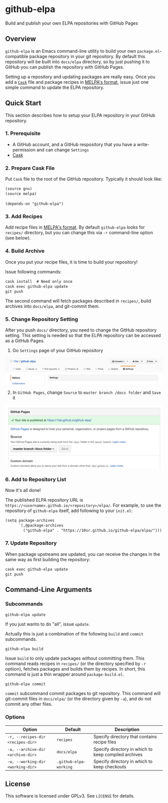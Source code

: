github-elpa
===========

Build and publish your own ELPA repositories with GitHub Pages



Overview
--------

`github-elpa` is an Emacs command-line utility to build your own
`package.el`-compatible package repository in your git repository.
By default this repository will be built into `docs/elpa` directory,
so by just pushing it to GitHub you can publish the repository with
GitHub Pages.

Setting up a repository and updating packages are really easy.
Once you add a [`Cask`](https://github.com/cask/cask) file and package
recipes in
[MELPA's format](https://github.com/melpa/melpa#recipe-format),
issue just one simple command to update the ELPA repository.



Quick Start
-----------

This section describes how to setup your ELPA repository in your
GitHub repository.


### 1. Prerequisite

* A GitHub account, and a GitHub respository that you have a
  write-permission and can change `Settings`
* [Cask](https://github.com/cask/cask)


### 2. Prepare Cask File

Put `Cask` file to the root of the GitHub repository.  Typically it
should look like:

    (source gnu)
    (source melpa)

    (depends-on "github-elpa")


### 3. Add Recipes

Add recipe files in
[MELPA's format](https://github.com/melpa/melpa#recipe-format).
By default `github-elpa` looks for `recipes/` directory, but you can
change this via `-r` command-line option (see below).


### 4. Build Archive

Once you put your recipe files, it is time to build your repository!

Issue following commands:

    cask install  # Need only once
    cask exec github-elpa update
    git push

The second command will fetch packages described in `recipes/`, build
archives into `docs/elpa`, and git-commit them.


### 5. Change Repository Setting

After you push `docs/` directory, you need to change the GitHub
repository setting.
This setting is needed so that the ELPA repository can be
accessed as a GitHub Pages.


1. Go `Settings` page of your GitHub repository

  ![settings.png](docs/settings.png)

2. In `GitHub Pages`, change `Source` to `master branch /docs folder`
  and `Save` it

  ![source.png](docs/source.png)


### 6. Add to Repository List

Now it's all done!

The published ELPA repository URL is
`https://<username>.github.io/<repository>/elpa/`.
For example, to use the repository of `github-elpa` itself, add
following to your `init.el`:

    (setq package-archives
          `(,@package-archives
            ("github-elpa" . "https://10sr.github.io/github-elpa/elpa/")))



### 7. Update Repository

When package upstreams are updated, you can receive the changes
in the same way as first building the repository:

    cask exec github-elpa update
    git push


Command-Line Arguments
----------------------

### Subcommands

    github-elpa update

If you just wanto to do "all", issue `update`.

Actually this is just a combination of the following `build` and
`commit` subcommands.


    github-elpa build

Issue `build` to only update packages without committing them.
This command reads recipes in `recipes/` (or the directory specified
by `-r` optiion), fetches packages and builds them by recipes.
In short, this command is just a thin wrapper around
`package-build.el`.


    github-elpa commit

`commit` subcommand commit packages to git repository.
This command will git-commit files in `docs/elpa/` (or the directory
 given by `-a`), and do not commit any other files.


### Options

| Option                            | Default                | Description |
| --------------------------------- | ---------------------- | ----------- |
| `-r, --recipes-dir <recipes-dir>` | `recipes`              | Specify directory that contains recipe files |
| `-a, --archive-dir <archive-dir>` | `docs/elpa`            | Specify directory in which to keep compiled archives |
| `-w, --working-dir <working-dir>` | `.github-elpa-working` | Specify directory in which to keep checkouts |



License
-------

This software is licensed under GPLv3. See `LICENSE` for details.
